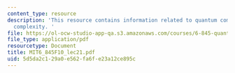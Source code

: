 ```yaml
---
content_type: resource
description: 'This resource contains information related to quantum communication
  complexity. '
file: https://ol-ocw-studio-app-qa.s3.amazonaws.com/courses/6-845-quantum-complexity-theory-fall-2010/5d5da2c129a0e562fa6fe23a12ce895c_MIT6_845F10_lec21.pdf
file_type: application/pdf
resourcetype: Document
title: MIT6_845F10_lec21.pdf
uid: 5d5da2c1-29a0-e562-fa6f-e23a12ce895c
---
```

